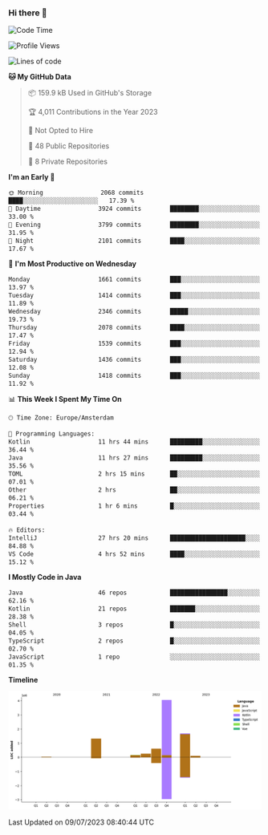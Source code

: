 ### Hi there 👋


<!--START_SECTION:waka-->
![Code Time](http://img.shields.io/badge/Code%20Time-3%2C342%20hrs%2054%20mins-blue)

![Profile Views](http://img.shields.io/badge/Profile%20Views-12-blue)

![Lines of code](https://img.shields.io/badge/From%20Hello%20World%20I%27ve%20Written-8.2%20million%20lines%20of%20code-blue)

**🐱 My GitHub Data** 

> 📦 159.9 kB Used in GitHub's Storage 
 > 
> 🏆 4,011 Contributions in the Year 2023
 > 
> 🚫 Not Opted to Hire
 > 
> 📜 48 Public Repositories 
 > 
> 🔑 8 Private Repositories 
 > 
**I'm an Early 🐤** 

```text
🌞 Morning                2068 commits        ████░░░░░░░░░░░░░░░░░░░░░   17.39 % 
🌆 Daytime                3924 commits        ████████░░░░░░░░░░░░░░░░░   33.00 % 
🌃 Evening                3799 commits        ████████░░░░░░░░░░░░░░░░░   31.95 % 
🌙 Night                  2101 commits        ████░░░░░░░░░░░░░░░░░░░░░   17.67 % 
```
📅 **I'm Most Productive on Wednesday** 

```text
Monday                   1661 commits        ███░░░░░░░░░░░░░░░░░░░░░░   13.97 % 
Tuesday                  1414 commits        ███░░░░░░░░░░░░░░░░░░░░░░   11.89 % 
Wednesday                2346 commits        █████░░░░░░░░░░░░░░░░░░░░   19.73 % 
Thursday                 2078 commits        ████░░░░░░░░░░░░░░░░░░░░░   17.47 % 
Friday                   1539 commits        ███░░░░░░░░░░░░░░░░░░░░░░   12.94 % 
Saturday                 1436 commits        ███░░░░░░░░░░░░░░░░░░░░░░   12.08 % 
Sunday                   1418 commits        ███░░░░░░░░░░░░░░░░░░░░░░   11.92 % 
```


📊 **This Week I Spent My Time On** 

```text
🕑︎ Time Zone: Europe/Amsterdam

💬 Programming Languages: 
Kotlin                   11 hrs 44 mins      █████████░░░░░░░░░░░░░░░░   36.44 % 
Java                     11 hrs 27 mins      █████████░░░░░░░░░░░░░░░░   35.56 % 
TOML                     2 hrs 15 mins       ██░░░░░░░░░░░░░░░░░░░░░░░   07.01 % 
Other                    2 hrs               ██░░░░░░░░░░░░░░░░░░░░░░░   06.21 % 
Properties               1 hr 6 mins         █░░░░░░░░░░░░░░░░░░░░░░░░   03.44 % 

🔥 Editors: 
IntelliJ                 27 hrs 20 mins      █████████████████████░░░░   84.88 % 
VS Code                  4 hrs 52 mins       ████░░░░░░░░░░░░░░░░░░░░░   15.12 % 
```

**I Mostly Code in Java** 

```text
Java                     46 repos            ████████████████░░░░░░░░░   62.16 % 
Kotlin                   21 repos            ███████░░░░░░░░░░░░░░░░░░   28.38 % 
Shell                    3 repos             █░░░░░░░░░░░░░░░░░░░░░░░░   04.05 % 
TypeScript               2 repos             █░░░░░░░░░░░░░░░░░░░░░░░░   02.70 % 
JavaScript               1 repo              ░░░░░░░░░░░░░░░░░░░░░░░░░   01.35 % 
```



**Timeline**

![Lines of Code chart](https://raw.githubusercontent.com/powercasgamer/powercasgamer/master/assets/bar_graph.png)


 Last Updated on 09/07/2023 08:40:44 UTC
<!--END_SECTION:waka-->
